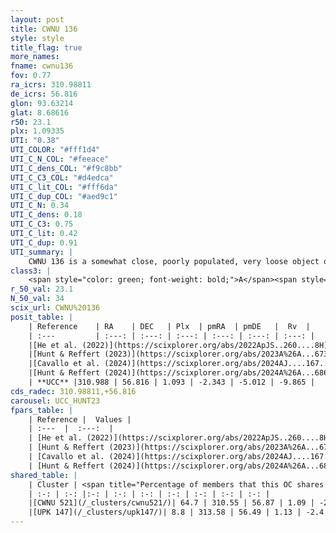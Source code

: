 ```yaml
---
layout: post
title: CWNU 136
style: style
title_flag: true
more_names: 
fname: cwnu136
fov: 0.77
ra_icrs: 310.98811
de_icrs: 56.816
glon: 93.63214
glat: 8.68616
r50: 23.1
plx: 1.09335
UTI: "0.38"
UTI_COLOR: "#fff1d4"
UTI_C_N_COL: "#feeace"
UTI_C_dens_COL: "#f9c8bb"
UTI_C_C3_COL: "#d4edca"
UTI_C_lit_COL: "#fff6da"
UTI_C_dup_COL: "#aed9c1"
UTI_C_N: 0.34
UTI_C_dens: 0.18
UTI_C_C3: 0.75
UTI_C_lit: 0.42
UTI_C_dup: 0.91
UTI_summary: |
    CWNU 136 is a somewhat close, poorly populated, very loose object of high C3 quality. It was recently reported in the literature.<br><br>This is very likely a unique object, which shares a very small percentage of members with at least one previously reported entry, and a significant percentage with at least one entry reported in the same catalogue.
class3: |
    <span style="color: green; font-weight: bold;">A</span><span style="color: #FFC300; font-weight: bold;">B</span>
r_50_val: 23.1
N_50_val: 34
scix_url: CWNU%20136
posit_table: |
    | Reference    | RA    | DEC   | Plx  | pmRA  | pmDE   |  Rv  |
    | :---         | :---: | :---: | :---: | :---: | :---: | :---: |
    |[He et al. (2022)](https://scixplorer.org/abs/2022ApJS..260....8H) | 310.932 | 56.496 | 1.1 | -2.38 | -5.04 | -- |
    |[Hunt & Reffert (2023)](https://scixplorer.org/abs/2023A%26A...673A.114H) | 311.219 | 56.9 | 1.091 | -2.358 | -4.97 | -18.542 |
    |[Cavallo et al. (2024)](https://scixplorer.org/abs/2024AJ....167...12C) | 311.038 | 56.78 | 1.093 | -- | -- | -- |
    |[Hunt & Reffert (2024)](https://scixplorer.org/abs/2024A%26A...686A..42H) | 311.219 | 56.9 | 1.091 | -2.358 | -4.97 | -18.542 |
    | **UCC** |310.988 | 56.816 | 1.093 | -2.343 | -5.012 | -9.865 | 
cds_radec: 310.98811,+56.816
carousel: UCC_HUNT23
fpars_table: |
    | Reference |  Values |
    | :---  |  :---:  |
    | [He et al. (2022)](https://scixplorer.org/abs/2022ApJS..260....8H) | `AG=1.9, m-M=9.7, logAge=7.5, Z=0.024` |
    | [Hunt & Reffert (2023)](https://scixplorer.org/abs/2023A%26A...673A.114H) | `AV50=1.399, diffAV50=2.267, MOD50=9.714, logAge50=6.967` |
    | [Cavallo et al. (2024)](https://scixplorer.org/abs/2024AJ....167...12C) | `AV50=2.39, dMod50=10.03, logAge50=6.96, [Fe/H]50=-0.23` |
    | [Hunt & Reffert (2024)](https://scixplorer.org/abs/2024A%26A...686A..42H) | `MassJ=87.0317` |
shared_table: |
    | Cluster | <span title="Percentage of members that this OC shares with the ones listed">%</span>   | RA   | DEC   | Plx   | pmRA  | pmDE  | Rv | UTI |
    | :-: | :-: |:-: | :-: | :-: | :-: | :-: | :-: | :-: |
    |[CWNU 521](/_clusters/cwnu521/)| 64.7 | 310.55 | 56.87 | 1.09 | -2.33 | -5.02 | -12.51 |0.24 |
    |[UPK 147](/_clusters/upk147/)| 8.8 | 313.58 | 56.49 | 1.13 | -2.4 | -4.86 | -16.72 |0.14 |
---
```

